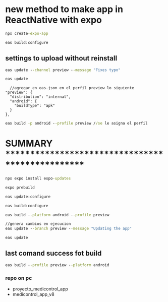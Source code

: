 # new method to make app in ReactNative with expo


```cmd
npx create-expo-app
```

```cmd
eas build:configure
```

## settings to upload without reinstall
```cmd
eas update --channel preview --message "Fixes typo"
```

```cmd
eas update
```


```node
  //agregar en eas.json en el perfil preview lo siguiente
"preview": {
  "distribution": "internal",
  "android": {
    "buildType": "apk"
  }
},
```

```cmd
eas build -p android --profile preview //se le asigna el perfil
```

# SUMMARY ************************************************

```cmd
npx expo install expo-updates
```

```cmd
expo prebuild
```

```cmd
eas update:configure
```

```cmd
eas build:configure
```

```cmd
eas build --platform android --profile preview
```

```cmd
//genera cambios en ejecucion
eas update --branch preview --message "Updating the app"
```
```cmd
eas update
```

## last comand success fot build

```cmd
eas build --profile preview --platform android
```

### repo on pc 
+ proyecto_medicontrol_app
+ medicontrol_app_v8